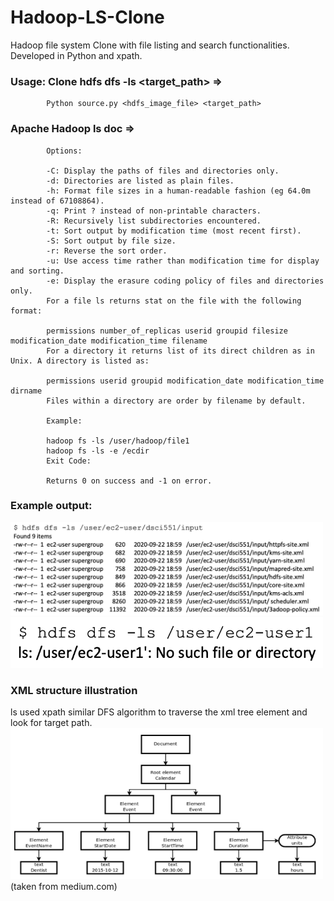 # Hadoop-LS-Clone
Hadoop file system Clone with file listing and search functionalities. Developed in Python and xpath. 

### Usage:  Clone hdfs dfs -ls <target_path>  => 
            Python source.py <hdfs_image_file> <target_path>

### Apache Hadoop ls doc =>
            Options:

            -C: Display the paths of files and directories only.
            -d: Directories are listed as plain files.
            -h: Format file sizes in a human-readable fashion (eg 64.0m instead of 67108864).
            -q: Print ? instead of non-printable characters.
            -R: Recursively list subdirectories encountered.
            -t: Sort output by modification time (most recent first).
            -S: Sort output by file size.
            -r: Reverse the sort order.
            -u: Use access time rather than modification time for display and sorting.
            -e: Display the erasure coding policy of files and directories only.
            For a file ls returns stat on the file with the following format:

            permissions number_of_replicas userid groupid filesize modification_date modification_time filename
            For a directory it returns list of its direct children as in Unix. A directory is listed as:

            permissions userid groupid modification_date modification_time dirname
            Files within a directory are order by filename by default.

            Example:

            hadoop fs -ls /user/hadoop/file1
            hadoop fs -ls -e /ecdir
            Exit Code:

            Returns 0 on success and -1 on error.

### Example output:
<img src="https://github.com/shixianc/Hadoop-ls-clone/blob/master/screenshots/Screen%20Shot%202020-10-04%20at%204.08.06%20PM.png" width="500">
<img src="https://github.com/shixianc/Hadoop-ls-clone/blob/master/screenshots/Screen%20Shot%202020-10-04%20at%204.08.15%20PM.png" width="500">

### XML structure illustration
ls used xpath similar DFS algorithm to traverse the xml tree element and look for target path.
<img src="https://github.com/shixianc/Hadoop-ls-clone/blob/master/screenshots/Screen%20Shot%202020-10-04%20at%204.12.36%20PM.png" width="500">
(taken from medium.com)
